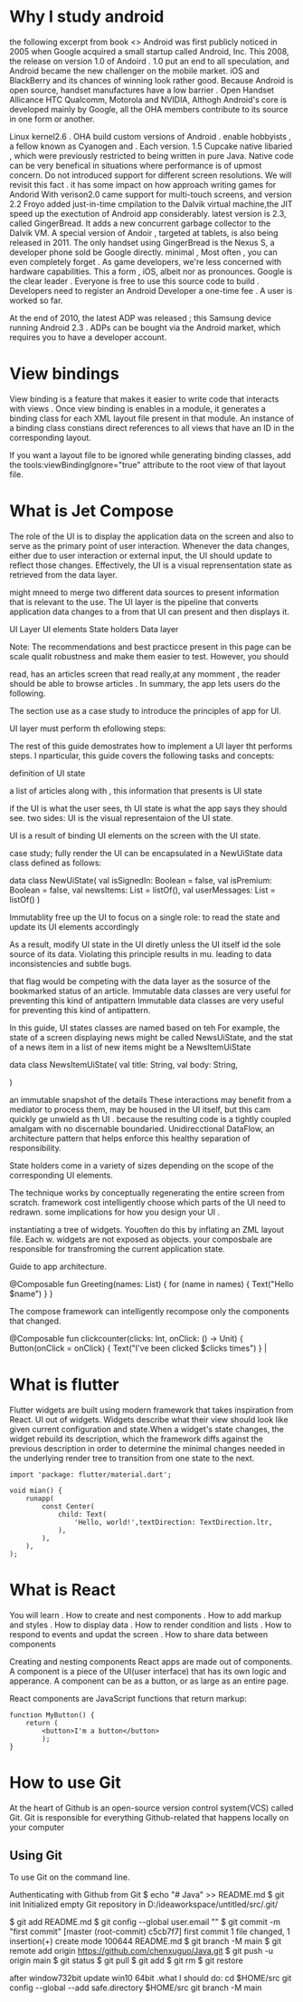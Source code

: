 # Why I study android
the following excerpt from book <<Beginning Android Games>>
Android was first publicly noticed in 2005 when Google acquired a small startup called 
Android, Inc. This 2008, the release on version 1.0 of Andoird . 
1.0 put an end to all speculation, and Android became the new challenger on the mobile market. 
iOS and BlackBerry and its chances of winning look rather good.
Because Android is open source, handset manufactures have a low barrier . 
Open Handset Allicance  HTC Qualcomm, Motorola and NVIDIA, Althogh Android's core 
is developed mainly by Google, all the OHA members contribute to its source in one form or another.

Linux kernel2.6 . OHA build custom versions of Android . enable hobbyists , a
fellow known as Cyanogen and . Each version. 
1.5 Cupcake native libaried , which were previously restricted to being written in pure Java. 
Native code can be very benefical in situations where performance is of upmost concern. 
Do not introduced support for different screen resolutions. We will revisit this fact . 
it has some impact on how approach writing games for Andorid With verison2.0 came support 
for multi-touch screens, and version 2.2 Froyo added just-in-time cmpilation to the Dalvik 
virtual machine,the JIT speed up the exectution of Android app considerably. 
latest version is 2.3, called GingerBread. It adds a new concurrent garbage collector to 
the Dalvik VM. A special version of Andoir , targeted at tablets, is also being released in 2011. 
The only handset using GingerBread is the Nexus S, a developer phone sold be Google directly.
minimal , Most often , you can even completely forget . As game developers, we're less concerned 
with hardware capabilities. This a form , iOS, albeit nor as pronounces.
Google is the clear leader . Everyone is free to use this source code to build .
Developers need to register an Android Developer a one-time fee . A user is worked so far.

At the end of 2010, the latest ADP was released ; this Samsung device running Android 2.3 . 
ADPs can be bought via the Android market, which requires you to have a developer account.

# View bindings
View binding is a feature that makes it easier to write code that interacts with views .
Once view binding is enables in a module, it generates a binding class for each
XML layout file present in that module.
An instance of a binding class constians direct references to all views that have an ID in the 
corresponding layout.

If you want a layout file to be ignored while generating binding classes, 
add the tools:viewBindingIgnore="true" attribute to the root view
of that layout file.

# What is Jet Compose
The role of the UI is to display the application data on the screen and also to serve as the primary
point of user interaction. Whenever the data changes, either due to user interaction or
external input, the UI should update to reflect those changes. Effectively, the UI is a visual reprensentation state
as retrieved from the data layer.

might mneed to merge two different data sources to present information that is relevant to the use. 
The UI layer is the pipeline that converts application data changes to a from that UI can present 
and then displays it.

UI Layer
UI elements
State holders
Data layer

Note: The recommendations and best practicce present in this page can be scale qualit robustness and 
make them easier to test. However, you should 

read, has an articles screen that read really,at any momment , the reader should be able to browse 
articles . In summary, the app lets users do the following.

The section use as a case study to introduce the principles of app for UI.

UI layer must perform th efollowing steps:

The rest of this guide demostrates how to implement a UI layer tht performs steps. I nparticular, 
this guide covers the following tasks and concepts:

definition of UI state

a list of articles along with , this information that presents is UI state

if the UI is what the user sees, th UI state is what the app says they should see. two sides:
UI is the visual representaion of the UI state.

UI is a result of binding UI elements on the screen with the UI state.

case study;  fully render the UI can be encapsulated in a NewUiState data class defined as follows:

data class NewUiState(
    val isSignedIn: Boolean = false,
    val isPremium: Boolean = false,
    val newsItems: List<NewsItemUiState> = listOf(),
    val userMessages: List<Message> = listOf()
)

Immutablity
free up the UI to focus on a single role: 
to read the state and update its UI elements accordingly

As a result, modify UI state in the UI diretly unless the UI itself id the sole source of its data. 
Violating this principle results in mu. leading to data inconsistencies and subtle bugs.

that flag would be competing with the data layer as the sosurce of the bookmarked status of an article.
Immutable data classes are very useful for preventing this kind of antipattern
Immutable data classes are very useful for preventing this kind of antipattern.

In this guide, UI states classes are named based on teh 
For example, the state of a screen displaying news might be called NewsUiState, and the stat of 
a news item in a list of new items might be a NewsItemUiState

data class NewsItemUiState(
    val title: String,
    val body: String,
    
)

an immutable snapshot of the details 
These interactions may benefit from a mediator to process them,
may be housed in the UI itself, but this cam quickly ge unwield as th UI .
because the resulting code is a tightly coupled amalgam with
no discernable boundaried.
Unidirecctional DataFlow, an architecture 
pattern that helps enforce this healthy separation of responsibility.

State holders come in a variety of sizes depending on the scope of the corresponding UI elements.

The technique works by conceptually regenerating the entire screen from scratch.
framework
cost intelligently choose which parts of the UI need to redrawn.
some implications for how you design your UI .

instantiating a tree of widgets. Youoften do this by inflating an ZML layout file. 
Each w. widgets are not exposed as objects. your composbale are 
responsible for transfroming the current application state.

Guide to app architecture.

@Composable
fun Greeting(names: List<String>) {
    for (name in names) {
        Text("Hello $name")
    }
}

The compose framework can intelligently recompose only the components that changed.

@Composable
fun clickcounter(clicks: Int, onClick: () -> Unit) {
    Button(onClick = onClick) {
        Text("I've been clicked $clicks times")
    }
|
# What is flutter
Flutter widgets are built using modern framework that takes inspiration from React. 
UI out of widgets. Widgets describe what their view should look like given current configuration 
and state.When a widget's state changes, the widget rebuild its description, 
which the framework diffs against the previous description in order to determine the minimal 
changes needed in the underlying render tree to transition from one state to the next.

```
import 'package: flutter/material.dart';

void mian() {
    runapp(
        const Center(
            child: Text(
                'Hello, world!',textDirection: TextDirection.ltr,
            ),
        ),
    ),
);
```
# What is React
You will learn
. How to create and nest components
. How to add markup and styles
. How to display data
. How to render condition and lists
. How to respond to events and updat the screen
. How to share data between components

Creating and nesting components
React apps are made out of components. A component is a piece of the UI(user interface) that has its own logic and apperance. A component can be as a button, or as large as an entire page.

React components are JavaScript functions that return markup:
```
function MyButton() {
    return (
        <button>I'm a button</button>
        );
}
```

# How to use Git
At the heart of Github is an open-source version control system(VCS) called Git. Git is responsible
for everything Github-related
that happens locally on your computer

## Using Git
To use Git on the command line. 

Authenticating with Github from Git
$ echo "# Java" >> README.md
$ git init
Initialized empty Git repository in D:/ideaworkspace/untitled/src/.git/

$ git add README.md
$  git config --global user.email ""
$  git commit -m "first commit"
[master (root-commit) c5cb7f7] first commit
1 file changed, 1 insertion(+)
create mode 100644 README.md
$ git branch -M main
$ git remote add origin https://github.com/chenxuguo/Java.git
$ git push -u origin main
$ git status
$ git pull
$ git add
$ git rm
$ git restore <file>

after window732bit update win10 64bit .what I should do:
cd $HOME/src
git config --global --add safe.directory $HOME/src
git branch -M main
